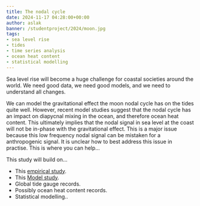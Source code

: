 ```yaml
---
title: The nodal cycle
date: 2024-11-17 04:28:00+00:00
author: aslak
banner: /studentproject/2024/moon.jpg
tags:
- sea level rise
- tides
- time series analysis
- ocean heat content
- statistical modelling
---
```


Sea level rise will become a huge challenge for coastal societies around the world. We need good data, we need good models, and we need to understand all changes. 

<!--more-->

We can model the gravitational effect the moon nodal cycle has on the tides quite well. However, recent model studies suggest that the nodal cycle has an impact on diapycnal mixing in the ocean, and therefore ocean heat content. This ultimately implies that the nodal signal in sea level at the coast will not be in-phase with the gravitational effect. This is a major issue because this low frequency nodal signal can be mistaken for a anthropogenic signal. It is unclear how to best address this issue in practise. This is where you can help... 

This study will build on...
* This [empirical study](https://agupubs.onlinelibrary.wiley.com/doi/full/10.1029/2023GL106563).
* This [Model study](https://esd.copernicus.org/articles/14/443/2023/).
* Global tide gauge records.
* Possibly ocean heat content records.
* Statistical modelling..